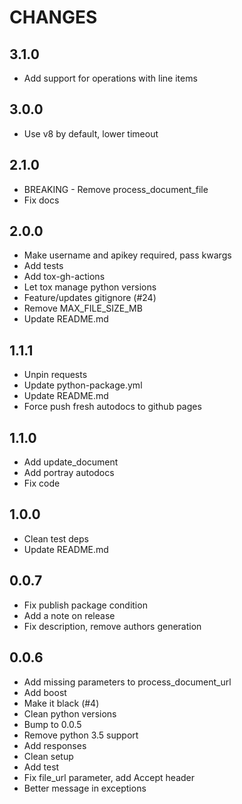 CHANGES
=======

3.1.0
-----
* Add support for operations with line items

3.0.0
-----
* Use v8 by default, lower timeout

2.1.0
-----
* BREAKING - Remove process\_document\_file
* Fix docs

2.0.0
-----

* Make username and apikey required, pass kwargs
* Add tests
* Add tox-gh-actions
* Let tox manage python versions
* Feature/updates gitignore (#24)
* Remove MAX\_FILE\_SIZE\_MB
* Update README.md

1.1.1
-----

* Unpin requests
* Update python-package.yml
* Update README.md
* Force push fresh autodocs to github pages

1.1.0
-----

* Add update\_document
* Add portray autodocs
* Fix code


1.0.0
-----

* Clean test deps
* Update README.md

0.0.7
-----

* Fix publish package condition
* Add a note on release
* Fix description, remove authors generation


0.0.6
-----

* Add missing parameters to process\_document\_url
* Add boost
* Make it black (#4)
* Clean python versions
* Bump to 0.0.5
* Remove python 3.5 support
* Add responses
* Clean setup
* Add test
* Fix file\_url parameter, add Accept header
* Better message in exceptions